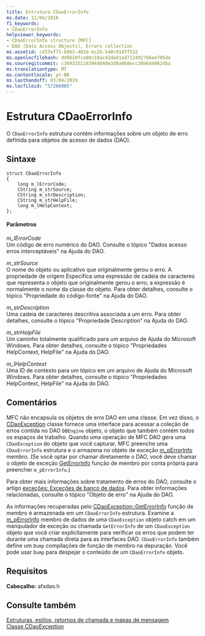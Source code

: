 ```yaml
---
title: Estrutura CDaoErrorInfo
ms.date: 11/04/2016
f1_keywords:
- CDaoErrorInfo
helpviewer_keywords:
- CDaoErrorInfo structure [MFC]
- DAO (Data Access Objects), Errors collection
ms.assetid: cd37ef71-b0b3-401d-bc2b-540c9147f532
ms.openlocfilehash: dd9610fce88c18ac42de81ed712492766ee705de
ms.sourcegitcommit: c3093251193944840e3d0a068ecc30e6449624ba
ms.translationtype: MT
ms.contentlocale: pt-BR
ms.lasthandoff: 03/04/2019
ms.locfileid: "57266005"
---
```

# <a name="cdaoerrorinfo-structure"></a>Estrutura CDaoErrorInfo

O `CDaoErrorInfo` estrutura contém informações sobre um objeto de erro definida para objetos de acesso de dados (DAO).

## <a name="syntax"></a>Sintaxe

```
struct CDaoErrorInfo
{
    long m_lErrorCode;
    CString m_strSource;
    CString m_strDescription;
    CString m_strHelpFile;
    long m_lHelpContext;
};
```

#### <a name="parameters"></a>Parâmetros

*m_lErrorCode*<br/>
Um código de erro numérico do DAO. Consulte o tópico "Dados acesso erros interceptáveis" na Ajuda do DAO.

*m_strSource*<br/>
O nome do objeto ou aplicativo que originalmente gerou o erro. A propriedade de origem Especifica uma expressão de cadeia de caracteres que representa o objeto que originalmente gerou o erro; a expressão é normalmente o nome da classe do objeto. Para obter detalhes, consulte o tópico "Propriedade do código-fonte" na Ajuda do DAO.

*m_strDescription*<br/>
Uma cadeia de caracteres descritiva associada a um erro. Para obter detalhes, consulte o tópico "Propriedade Description" na Ajuda do DAO.

*m_strHelpFile*<br/>
Um caminho totalmente qualificado para um arquivo de Ajuda do Microsoft Windows. Para obter detalhes, consulte o tópico "Propriedades HelpContext, HelpFile" na Ajuda do DAO.

*m_lHelpContext*<br/>
Uma ID de contexto para um tópico em um arquivo de Ajuda do Microsoft Windows. Para obter detalhes, consulte o tópico "Propriedades HelpContext, HelpFile" na Ajuda do DAO.

## <a name="remarks"></a>Comentários

MFC não encapsula os objetos de erro DAO em uma classe. Em vez disso, o [CDaoException](../../mfc/reference/cdaoexception-class.md) classe fornece uma interface para acessar a coleção de erros contida no DAO `DBEngine` objeto, o objeto que também contém todos os espaços de trabalho. Quando uma operação de MFC DAO gera uma `CDaoException` do objeto que você capturar, MFC preenche uma `CDaoErrorInfo` estrutura e o armazena no objeto de exceção [m_pErrorInfo](../../mfc/reference/cdaoexception-class.md#m_perrorinfo) membro. (Se você optar por chamar diretamente o DAO, você deve chamar o objeto de exceção [GetErrorInfo](../../mfc/reference/cdaoexception-class.md#geterrorinfo) função de membro por conta própria para preencher `m_pErrorInfo`.)

Para obter mais informações sobre tratamento de erros do DAO, consulte o artigo [exceções: Exceções de banco de dados](../../mfc/exceptions-database-exceptions.md). Para obter informações relacionadas, consulte o tópico "Objeto de erro" na Ajuda do DAO.

As informações recuperadas pelo [CDaoException::GetErrorInfo](../../mfc/reference/cdaoexception-class.md#geterrorinfo) função de membro é armazenada em um `CDaoErrorInfo` estrutura. Examine a [m_pErrorInfo](../../mfc/reference/cdaoexception-class.md#m_perrorinfo) membro de dados de uma `CDaoException` objeto catch em um manipulador de exceção ou chamada `GetErrorInfo` de um `CDaoException` objeto que você criar explicitamente para verificar os erros que podem ter durante uma chamada direta para as interfaces DAO. `CDaoErrorInfo` também define um `Dump` compilações de função de membro na depuração. Você pode usar `Dump` para despejar o conteúdo de um `CDaoErrorInfo` objeto.

## <a name="requirements"></a>Requisitos

**Cabeçalho:** afxdao.h

## <a name="see-also"></a>Consulte também

[Estruturas, estilos, retornos de chamada e mapas de mensagem](../../mfc/reference/structures-styles-callbacks-and-message-maps.md)<br/>
[Classe CDaoException](../../mfc/reference/cdaoexception-class.md)
